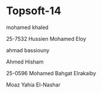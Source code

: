 Topsoft-14
==========

mohamed khaled

25-7532 Hussien Mohamed Eloy

ahmad bassiouny

Ahmed Hisham

25-0596 Mohamed Bahgat Elrakaiby

Moaz Yahia El-Nashar



